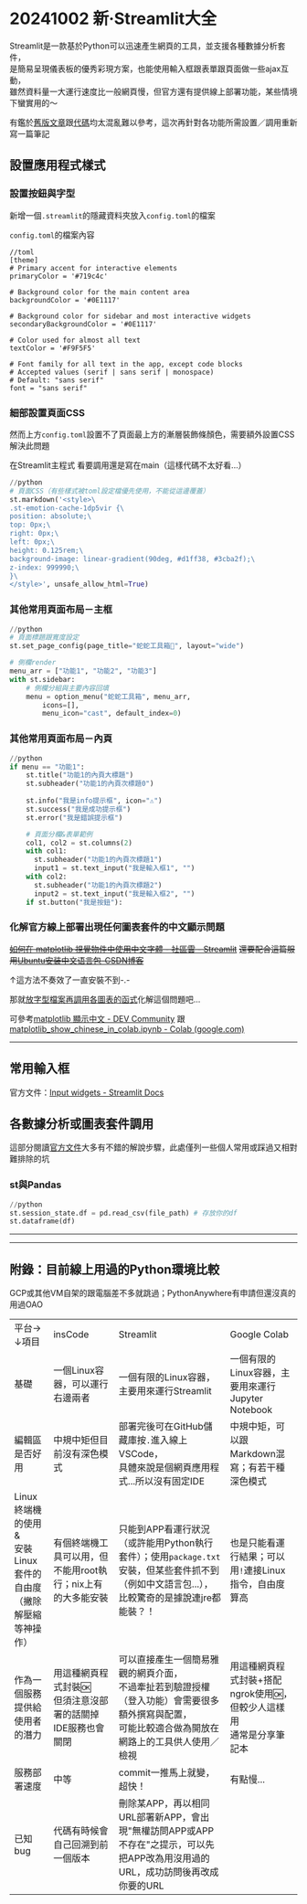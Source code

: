 ﻿# 20241002 新·Streamlit大全
Streamlit是一款基於Python可以迅速產生網頁的工具，並支援各種數據分析套件，\
是簡易呈現儀表板的優秀彩現方案，也能使用輸入框跟表單跟頁面做一些ajax互動，\
雖然資料量一大運行速度比一般網頁慢，但官方還有提供線上部署功能，某些情境下蠻實用的～


有鑑於[舊版文章](https://x200706.bearblog.dev/streamlitpandasmurmur/)跟[代碼](https://github.com/x200706/PythonNotebooks/blob/main/%E8%A8%98%E5%B8%B3%E6%9C%AC.ipynb)均太混亂難以參考，這次再針對各功能所需設置／調用重新寫一篇筆記


## 設置應用程式樣式

### 設置按鈕與字型<!-- {"collapsed":true} -->

新增一個`.streamlit`的隱藏資料夾放入`config.toml`的檔案


`config.toml`的檔案內容

```
//toml
[theme]
# Primary accent for interactive elements
primaryColor = '#719c4c'

# Background color for the main content area
backgroundColor = '#0E1117'

# Background color for sidebar and most interactive widgets
secondaryBackgroundColor = '#0E1117'

# Color used for almost all text
textColor = '#F9F5F5'

# Font family for all text in the app, except code blocks
# Accepted values (serif | sans serif | monospace)
# Default: "sans serif"
font = "sans serif" 
```

### 細部設置頁面CSS<!-- {"collapsed":true} -->

然而上方`config.toml`設置不了頁面最上方的漸層裝飾條顏色，需要額外設置CSS解決此問題


在Streamlit主程式 看要調用還是寫在main（這樣代碼不太好看...）

```python
//python
# 頁面CSS（有些樣式被toml設定檔優先使用，不能從這邊覆蓋）
st.markdown('<style>\
.st-emotion-cache-1dp5vir {\
position: absolute;\
top: 0px;\
right: 0px;\
left: 0px;\
height: 0.125rem;\
background-image: linear-gradient(90deg, #d1ff38, #3cba2f);\
z-index: 999990;\
}\
</style>', unsafe_allow_html=True)
```

### 其他常用頁面布局－主框<!-- {"collapsed":true} -->

```python
//python
# 頁面標題跟寬度設定
st.set_page_config(page_title="蛇蛇工具箱🐍", layout="wide")

# 側欄render
menu_arr = ["功能1", "功能2", "功能3"]
with st.sidebar:
    # 側欄分組與主要內容回填
    menu = option_menu("蛇蛇工具箱", menu_arr,
        icons=[],
        menu_icon="cast", default_index=0)
```

### 其他常用頁面布局－內頁

```python
//python
if menu == "功能1":
    st.title("功能1的內頁大標題")
    st.subheader("功能1的內頁次標題0")
    
    st.info("我是info提示框", icon="⚠️")
    st.success("我是成功提示框")
    st.error("我是錯誤提示框")

    # 頁面分欄&表單範例
    col1, col2 = st.columns(2)    
    with col1:
      st.subheader("功能1的內頁次標題1")
      input1 = st.text_input("我是輸入框1", "")
    with col2:
      st.subheader("功能1的內頁次標題2")
      input2 = st.text_input("我是輸入框2", "")
    if st.button("我是按鈕"):
```

### 化解官方線上部署出現任何圖表套件的中文顯示問題<!-- {"collapsed":true} -->

[~~如何在 matplotlib 視覺物件中使用中文字體 - 社區雲 - Streamlit~~](https://discuss.streamlit.io/t/how-to-use-chinese-font-in-matplotlib-visuals/7895) ~~還要配合這篇服用~~[~~Ubuntu安装中文语言包-CSDN博客~~](https://blog.csdn.net/zx593669703/article/details/127425225) 

↑這方法不奏效了一直安裝不到-.-

那就[放字型檔案再調用各圖表的函式](https://discuss.streamlit.io/t/after-the-deployment-of-streamlint-cloud-the-images-drawn-by-matplotlib-cannot-be-displayed-in-chinese-but-can-be-displayed-when-running-locally/43366/3)化解這個問題吧...

可參考[matplotlib 顯示中文 - DEV Community](https://dev.to/codemee/matplotlib-xian-shi-zhong-wen-4998) 跟[matplotlib_show_chinese_in_colab.ipynb - Colab (google.com)](https://colab.research.google.com/github/willismax/matplotlib_show_chinese_in_colab/blob/master/matplotlib_show_chinese_in_colab.ipynb) 

---

## 常用輸入框

官方文件：[Input widgets - Streamlit Docs](https://docs.streamlit.io/develop/api-reference/widgets) 

## 各數據分析或圖表套件調用<!-- {"collapsed":true} -->

這部分閱讀[官方文件](https://docs.streamlit.io/)大多有不錯的解說步驟，此處僅列一些個人常用或踩過又相對難排除的坑

### st與Pandas<!-- {"collapsed":true} -->

```python
//python
st.session_state.df = pd.read_csv(file_path) # 存放你的df
st.dataframe(df)
```

---

---

## 附錄：目前線上用過的Python環境比較

GCP或其他VM自架的跟電腦差不多就跳過；PythonAnywhere有申請但還沒真的用過OAO

| | | | |
|-|-|-|-|
|平台→<br />↓項目<!-- {"cell":{"colwidth":191}} -->|insCode|Streamlit|Google Colab|
|基礎<!-- {"cell":{"colwidth":191}} -->|一個Linux容器，可以運行右邊兩者|一個有限的Linux容器，主要用來運行Streamlit|一個有限的Linux容器，主要用來運行Jupyter Notebook|
|編輯區<br />是否好用<!-- {"cell":{"colwidth":191}} -->|中規中矩但目前沒有深色模式|部署完後可在GitHub儲藏庫按`.`進入線上VSCode，<br />具體來說是個網頁應用程式...所以沒有固定IDE|中規中矩，可以跟Markdown混寫；有若干種深色模式|
|Linux終端機的使用&<br />安裝Linux套件的自由度<br />（撇除解壓縮等神操作）<!-- {"cell":{"colwidth":191}} -->|有個終端機工具可以用，但不能用root執行；nix上有的大多能安裝|只能到APP看運行狀況（或許能用Python執行套件）；使用`package.txt`安裝，但某些套件抓不到（例如中文語言包...），比較驚奇的是據說連jre都能裝？！|也是只能看運行結果；可以用`!`連接Linux指令，自由度算高|
|作為一個服務提供給<br />使用者的潛力|用這種網頁程式封裝🆗<br />但須注意沒部署的話關掉IDE服務也會關閉|可以直接產生一個簡易雅觀的網頁介面，<br />不過牽扯若到驗證授權（登入功能）會需要很多額外撰寫與配置，<br />可能比較適合做為開放在網路上的工具供人使用／檢視|用這種網頁程式封裝+搭配ngrok使用🆗，但較少人這樣用<br />通常是分享筆記本|
|服務部署速度|中等|commit一推馬上就變，超快！|有點慢...|
|已知bug|代碼有時候會自己回溯到前一個版本|刪除某APP，再以相同URL部署新APP，會出現"無權訪問APP或APP不存在"之提示，可以先把APP改為用沒用過的URL，成功訪問後再改成你要的URL||
